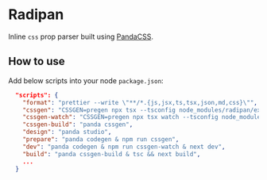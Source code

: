 # Radipan

Inline `css` prop parser built using [PandaCSS](https://panda-css.com).

## How to use

Add below scripts into your node `package.json`:

```json
  "scripts": {
    "format": "prettier --write \"**/*.{js,jsx,ts,tsx,json,md,css}\"",
    "cssgen": "CSSGEN=pregen npx tsx --tsconfig node_modules/radipan/extractor.tsconfig.json node_modules/radipan/dist/css-extractor/radipan.ts & npm run cssgen-build",
    "cssgen-watch": "CSSGEN=pregen npx tsx watch --tsconfig node_modules/radipan/extractor.tsconfig.json node_modules/radipan/dist/css-extractor/radipan.ts & npm run cssgen-build --watch",
    "cssgen-build": "panda cssgen",
    "design": "panda studio",
    "prepare": "panda codegen & npm run cssgen",
    "dev": "panda codegen & npm run cssgen-watch & next dev",
    "build": "panda cssgen-build & tsc && next build",
    ...
  }
```
